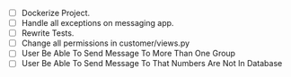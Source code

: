 - [ ] Dockerize Project.
- [ ] Handle all exceptions on messaging app.
- [ ] Rewrite Tests.
- [ ] Change all permissions in customer/views.py
- [ ] User Be Able To Send Message To More Than One Group
- [ ] User Be Able To Send Message To That Numbers Are Not In Database
